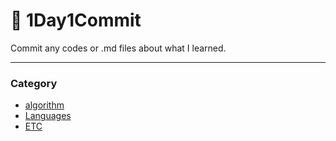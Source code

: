 # :hatched_chick: 1Day1Commit 
Commit any codes or .md files about what I learned.

---

### **Category**
- [algorithm](https://github.com/jamongK/1Day1Commit/tree/master/algorithm)
- [Languages]()
- [ETC]()

&nbsp;
